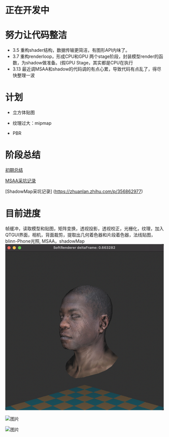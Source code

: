 # 正在开发中

# 努力让代码整洁

* 3.5 重构shader结构，数据传输更简洁，有图形API内味了。
* 3.7 重构renderloop，形成CPU和GPU 两个stage阶段，封装模型render的函数，为shadow做准备。(假GPU Stage，其实都是CPU在执行
* 3.13 最近调MSAA和shadow的代码调的有点心累，导致代码有点乱了，得尽快整理一波

# 计划

* 立方体贴图

* 纹理过大：mipmap

* PBR

# 阶段总结

[初期总结](https://zhuanlan.zhihu.com/p/355347725)

[MSAA采坑记录](https://zhuanlan.zhihu.com/p/356752147)

[ShadowMap采坑记录] (https://zhuanlan.zhihu.com/p/356862977)

# 目前进度

帧缓冲，读取模型和贴图，矩阵变换，透视投影，透视校正，光栅化，纹理，加入QTGUI界面，相机，背面裁剪，提取出几何着色器和片段着色器，法线贴图，blinn-Phone光照, MSAA，shadowMap
![图片](https://github.com/LinRayx/softRenderer/blob/master/image/output2.png)

![图片](https://pic1.zhimg.com/v2-df8a7f798712d5a7d2824d73627b8554_r.jpg)

![图片](https://pic1.zhimg.com/80/v2-8ab9206266aa3f3c2dc1d837f52edea4_1440w.jpg)
